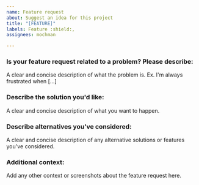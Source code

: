 ```yaml
---
name: Feature request
about: Suggest an idea for this project
title: "[FEATURE]"
labels: Feature :shield:,
assignees: mochman

---
```


### Is your feature request related to a problem? Please describe:
A clear and concise description of what the problem is. Ex. I'm always frustrated when [...]

### Describe the solution you'd like:
A clear and concise description of what you want to happen.

### Describe alternatives you've considered:
A clear and concise description of any alternative solutions or features you've considered.

### Additional context:
Add any other context or screenshots about the feature request here.
